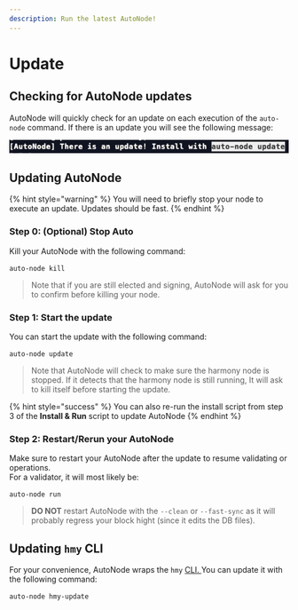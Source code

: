 ```yaml
---
description: Run the latest AutoNode!
---
```


# Update

## Checking for AutoNode updates

AutoNode will quickly check for an update on each execution of the `auto-node` command. If there is an update you will see the following message:

![](../../../.gitbook/assets/image%20%28192%29.png)

## Updating AutoNode

{% hint style="warning" %}
You will need to briefly stop your node to execute an update. Updates should be fast.
{% endhint %}

### Step 0: \(Optional\) Stop Auto 

Kill your AutoNode with the following command:

```text
auto-node kill
```

> Note that if you are still elected and signing, AutoNode will ask for you to confirm before killing your node.

### Step 1: Start the update

You can start the update with the following command:

```text
auto-node update
```

> Note that AutoNode will check to make sure the harmony node is stopped. If it detects that the harmony node is still running, It will ask to kill itself before starting the update.

{% hint style="success" %}
You can also re-run the install script from step 3 of the **Install & Run** script to update AutoNode
{% endhint %}

### Step 2: Restart/Rerun your AutoNode

Make sure to restart your AutoNode after the update to resume validating or operations.  
For a validator, it will most likely be:

```text
auto-node run
```

> **DO NOT** restart AutoNode with the `--clean` or `--fast-sync` as it will probably regress your block hight \(since it edits the DB files\).

## Updating `hmy` CLI

For your convenience, AutoNode wraps the `hmy` [CLI. ](https://docs.harmony.one/home/wallets/harmony-cli)You can update it with the following command:

```text
auto-node hmy-update
```

